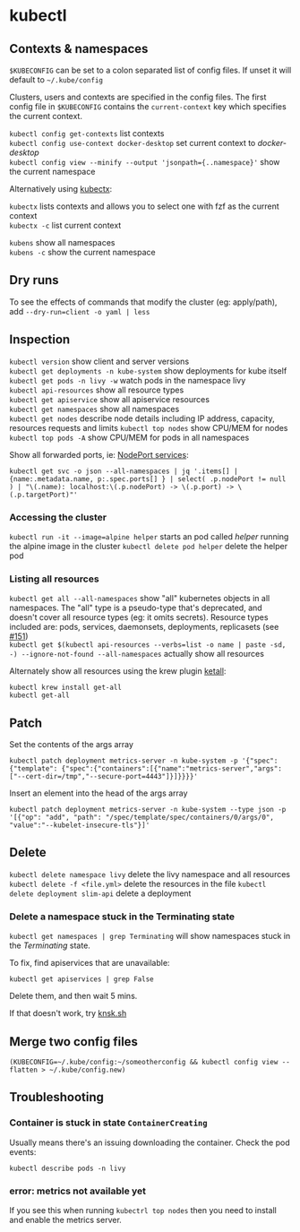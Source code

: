 # kubectl

## Contexts & namespaces

`$KUBECONFIG` can be set to a colon separated list of config files. If unset it will default to `~/.kube/config`

Clusters, users and contexts are specified in the config files. The first config file in `$KUBECONFIG` contains the `current-context` key which specifies the current context.

`kubectl config get-contexts` list contexts  
`kubectl config use-context docker-desktop` set current context to *docker-desktop*   
`kubectl config view --minify --output 'jsonpath={..namespace}'` show the current namespace

Alternatively using [kubectx](https://github.com/ahmetb/kubectx):

`kubectx` lists contexts and allows you to select one with fzf as the current context  
`kubectx -c` list current context  

`kubens` show all namespaces  
`kubens -c` show the current namespace

## Dry runs

To see the effects of commands that modify the cluster (eg: apply/path), add `--dry-run=client -o yaml | less`

## Inspection

`kubectl version` show client and server versions  
`kubectl get deployments -n kube-system` show deployments for kube itself  
`kubectl get pods -n livy -w` watch pods in the namespace livy  
`kubectl api-resources` show all resource types  
`kubectl get apiservice` show all apiservice resources  
`kubectl get namespaces` show all namespaces  
`kubectl get nodes` describe node details including IP address, capacity, resources requests and limits
`kubectl top nodes` show CPU/MEM for nodes
`kubectl top pods -A` show CPU/MEM for pods in all namespaces

Show all forwarded ports, ie: [NodePort services](https://kubernetes.io/docs/concepts/services-networking/service/#publishing-services-service-types):
```
kubectl get svc -o json --all-namespaces | jq '.items[] | {name:.metadata.name, p:.spec.ports[] } | select( .p.nodePort != null ) | "\(.name): localhost:\(.p.nodePort) -> \(.p.port) -> \(.p.targetPort)"'
```

### Accessing the cluster

`kubectl run -it --image=alpine helper` starts an pod called *helper* running the alpine image in the cluster
`kubectl delete pod helper` delete the helper pod 

### Listing all resources

`kubectl get all --all-namespaces` show "all" kubernetes objects in all namespaces. The "all" type is a pseudo-type that's deprecated, and doesn't cover all resource types (eg: it omits secrets). Resource types included are: pods, services, daemonsets, deployments, replicasets (see [#151](https://github.com/kubernetes/kubectl/issues/151#issuecomment-544247961))  
`kubectl get $(kubectl api-resources --verbs=list -o name | paste -sd, -) --ignore-not-found --all-namespaces` actually show all resources

Alternately show all resources using the krew plugin [ketall](https://github.com/corneliusweig/ketall):
```
kubectl krew install get-all
kubectl get-all
```

## Patch

Set the contents of the args array
```
kubectl patch deployment metrics-server -n kube-system -p '{"spec": {"template": {"spec":{"containers":[{"name":"metrics-server","args":["--cert-dir=/tmp","--secure-port=4443"]}]}}}}' 
```

Insert an element into the head of the args array
```
kubectl patch deployment metrics-server -n kube-system --type json -p '[{"op": "add", "path": "/spec/template/spec/containers/0/args/0", "value":"--kubelet-insecure-tls"}]' 
```

## Delete

`kubectl delete namespace livy` delete the livy namespace and all resources
`kubectl delete -f <file.yml>` delete the resources in the file
`kubectl delete deployment slim-api` delete a deployment

### Delete a namespace stuck in the Terminating state

`kubectl get namespaces | grep Terminating` will show namespaces stuck in the *Terminating* state.

To fix, find apiservices that are unavailable:

`kubectl get apiservices | grep False` 

Delete them, and then wait 5 mins.

If that doesn't work, try [knsk.sh](https://github.com/thyarles/knsk)

## Merge two config files
```
(KUBECONFIG=~/.kube/config:~/someotherconfig && kubectl config view --flatten > ~/.kube/config.new)
```


## Troubleshooting

### Container is stuck in state `ContainerCreating`

Usually means there's an issuing downloading the container. Check the pod events:
```
kubectl describe pods -n livy
```

### error: metrics not available yet

If you see this when running `kubectrl top nodes` then you need to install and enable the metrics server.